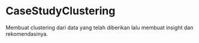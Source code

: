 # CaseStudyClustering
Membuat clustering dari data yang telah diberikan lalu membuat insight dan rekomendasinya.
